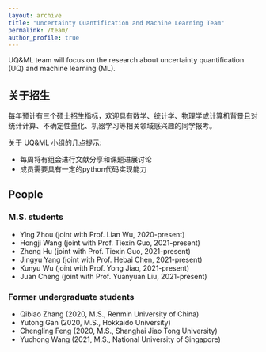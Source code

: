 ```yaml
---
layout: archive
title: "Uncertainty Quantification and Machine Learning Team"
permalink: /team/
author_profile: true
---
```


UQ&ML team will focus on the research about uncertainty quantification (UQ) and machine learning (ML).

## 关于招生
每年预计有三个硕士招生指标，欢迎具有数学、统计学、物理学或计算机背景且对统计计算、不确定性量化、机器学习等相关领域感兴趣的同学报考。

关于 UQ&ML 小组的几点提示:
- 每周将有组会进行文献分享和课题进展讨论
- 成员需要具有一定的python代码实现能力

## People

###  M.S. students

- Ying Zhou (joint with Prof. Lian Wu, 2020-present)
- Hongji Wang (joint with Prof. Tiexin Guo, 2021-present)
- Zheng Hu (joint with Prof. Tiexin Guo, 2021-present)
- Jingyu Yang (joint with Prof. Hebai Chen, 2021-present)
- Kunyu Wu (joint with Prof. Yong Jiao, 2021-present)
- Juan Cheng (joint with Prof. Yuanyuan Liu, 2021-present)

### Former undergraduate students

- Qibiao Zhang (2020, M.S., Renmin University of China)
- Yutong Gan (2020, M.S., Hokkaido University)
- Chengling Feng (2020, M.S., Shanghai Jiao Tong University)
- Yuchong Wang (2021, M.S., National University of Singapore)
